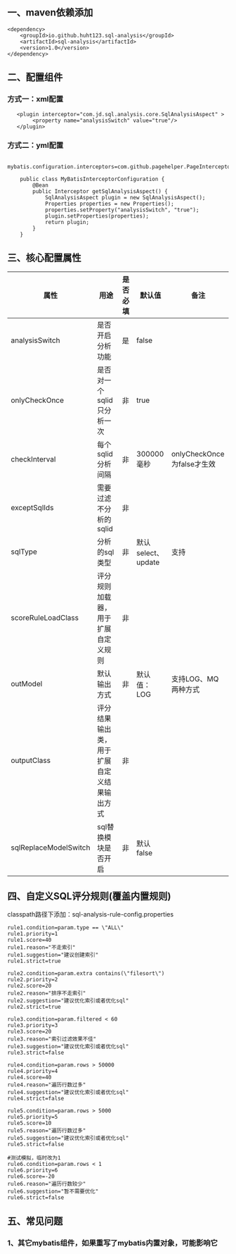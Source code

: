 ## 一、maven依赖添加 ##
    <dependency>
        <groupId>io.github.huht123.sql-analysis</groupId>
        <artifactId>sql-analysis</artifactId>
        <version>1.0</version>
    </dependency>
## 二、配置组件 ##
   
### 方式一：xml配置
       <plugin interceptor="com.jd.sql.analysis.core.SqlAnalysisAspect" >
            <property name="analysisSwitch" value="true"/>
       </plugin>
### 方式二：yml配置
        mybatis.configuration.interceptors=com.github.pagehelper.PageInterceptor,com.jd.rd.intl.mybatis.plugin.condition.ConditionAdderPlugin
    
````
    public class MyBatisInterceptorConfiguration {
        @Bean
        public Interceptor getSqlAnalysisAspect() {
            SqlAnalysisAspect plugin = new SqlAnalysisAspect();
            Properties properties = new Properties();
            properties.setProperty("analysisSwitch", "true");
            plugin.setProperties(properties);
            return plugin;
        }
    }
````

## 三、核心配置属性

| 属性                  | 用途                                       | 是否必填 | 默认值             | 备注                        |
| --------------------- | ------------------------------------------ | -------- | ------------------ | --------------------------- |
| analysisSwitch        | 是否开启分析功能                           | 是       | false              |                             |
| onlyCheckOnce         | 是否对一个sqlid只分析一次                  | 非       | true               |                             |
| checkInterval         | 每个sqlid分析间隔                          | 非       | 300000毫秒         | onlyCheckOnce 为false才生效 |
| exceptSqlIds          | 需要过滤不分析的sqlid                      | 非       |                    |                             |
| sqlType               | 分析的sql类型                              | 非       | 默认select、update | 支持                        |
| scoreRuleLoadClass    | 评分规则加载器，用于扩展自定义规则         | 非       |                    |                             |
| outModel              | 默认输出方式                               | 非       | 默认值：LOG        | 支持LOG、MQ两种方式         |
| outputClass           | 评分结果输出类，用于扩展自定义结果输出方式 | 非       |                    |                             |
| sqlReplaceModelSwitch | sql替换模块是否开启                        | 非       | 默认 false         |                             |



## 四、自定义SQL评分规则(覆盖内置规则)
classpath路径下添加：sql-analysis-rule-config.properties

 
    rule1.condition=param.type == \"ALL\"
    rule1.priority=1
    rule1.score=40
    rule1.reason="不走索引"
    rule1.suggestion="建议创建索引"
    rule1.strict=true
    
    rule2.condition=param.extra contains(\"filesort\")
    rule2.priority=2
    rule2.score=20
    rule2.reason="排序不走索引"
    rule2.suggestion="建议优化索引或者优化sql"
    rule2.strict=true
    
    rule3.condition=param.filtered < 60
    rule3.priority=3
    rule3.score=20
    rule3.reason="索引过滤效果不佳"
    rule3.suggestion="建议优化索引或者优化sql"
    rule3.strict=false
    
    rule4.condition=param.rows > 50000
    rule4.priority=4
    rule4.score=40
    rule4.reason="遍历行数过多"
    rule4.suggestion="建议优化索引或者优化sql"
    rule4.strict=false
    
    rule5.condition=param.rows > 5000
    rule5.priority=5
    rule5.score=10
    rule5.reason="遍历行数过多"
    rule5.suggestion="建议优化索引或者优化sql"
    rule5.strict=false
    
    #测试模拟，临时改为1
    rule6.condition=param.rows < 1
    rule6.priority=6
    rule6.score=-20
    rule6.reason="遍历行数较少"
    rule6.suggestion="暂不需要优化"
    rule6.strict=false
## 五、常见问题
### 1、其它mybatis组件，如果重写了mybatis内置对象，可能影响它
